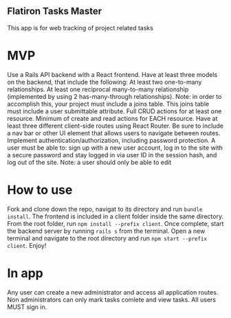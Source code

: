 ## Flatiron Tasks Master

This app is for web tracking of project related tasks

# MVP
Use a Rails API backend with a React frontend.
Have at least three models on the backend, that include the following:
At least two one-to-many relationships.
At least one reciprocal many-to-many relationship (implemented by using 2 has-many-through relationships). Note: in order to accomplish this, your project must include a joins table. This joins table must include a user submittable attribute.
Full CRUD actions for at least one resource.
Minimum of create and read actions for EACH resource.
Have at least three different client-side routes using React Router. Be sure to include a nav bar or other UI element that allows users to navigate between routes.
Implement authentication/authorization, including password protection. A user must be able to:
sign up with a new user account,
log in to the site with a secure password and stay logged in via user ID in the session hash, and
log out of the site.
Note: a user should only be able to edit

# How to use
Fork and clone down the repo, navigat to its directory and run `bundle install`.  The frontend is included in a client folder inside the same directory. From the root folder, run `npm install --prefix client`.  Once complete, start the backend server by running `rails s` from the terminal.  Open a new terminal and navigate to the root directory and run `npm start --prefix client`.  Enjoy!

# In app 
Any user can create a new administrator and access all application routes.  Non administrators can only mark tasks comlete and view tasks.  All users MUST sign in.